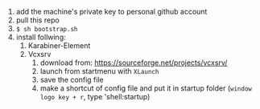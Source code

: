 1. add the machine's private key to personal github account
2. pull this repo
3. `$ sh bootstrap.sh`
4. install follwing:  
    1. Karabiner-Element
    2. Vcxsrv  
        1. download from: https://sourceforge.net/projects/vcxsrv/
        1. launch from startmenu with `XLaunch`
        2. save the config file
        3. make a shortcut of config file and put it in startup folder (`window logo key + r`, type 'shell:startup)
